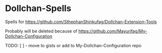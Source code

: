 # Dollchan-Spells
Spells for https://github.com/SthephanShinkufag/Dollchan-Extension-Tools

Probably will be deleted because of https://github.com/Mayurifag/My-Dollchan-Configuration

TODO:
[ ] - move to gists or add to My-Dollchan-Configuration repo
